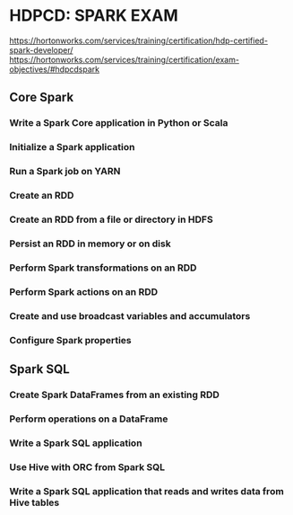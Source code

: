 # HDPCD: SPARK EXAM
https://hortonworks.com/services/training/certification/hdp-certified-spark-developer/
https://hortonworks.com/services/training/certification/exam-objectives/#hdpcdspark
## Core Spark
### Write a Spark Core application in Python or Scala
### Initialize a Spark application
### Run a Spark job on YARN
### Create an RDD
### Create an RDD from a file or directory in HDFS
### Persist an RDD in memory or on disk
### Perform Spark transformations on an RDD
### Perform Spark actions on an RDD
### Create and use broadcast variables and accumulators
### Configure Spark properties

## Spark SQL

### Create Spark DataFrames from an existing RDD
### Perform operations on a DataFrame
### Write a Spark SQL application
### Use Hive with ORC from Spark SQL
### Write a Spark SQL application that reads and writes data from Hive tables
